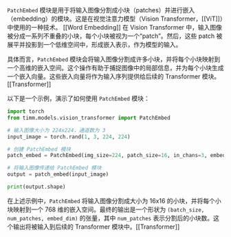 `PatchEmbed` 模块是用于将输入图像分割成小块（patches）并进行嵌入（embedding）的模块。这是在视觉注意力模型（Vision Transformer，[[ViT]]）中使用的一种技术。
[[Word Embedding]]
在 Vision Transformer 中，输入图像被分成一系列不重叠的小块，每个小块被视为一个“patch”。然后，这些 patch 被展平并投影到一个低维空间中，形成嵌入表示，作为模型的输入。

具体而言，`PatchEmbed` 模块会将输入图像分割成许多小块，并将每个小块映射到一个高维的嵌入空间。这个操作有助于捕捉图像中的局部信息，并为每个小块生成一个嵌入向量。这些嵌入向量将作为输入序列提供给后续的 Transformer 模块。[[Transformer]]

以下是一个示例，演示了如何使用 `PatchEmbed` 模块：

```python
import torch
from timm.models.vision_transformer import PatchEmbed

# 输入图像大小为 224x224，通道数为 3
input_image = torch.rand(1, 3, 224, 224)

# 创建 PatchEmbed 模块
patch_embed = PatchEmbed(img_size=224, patch_size=16, in_chans=3, embed_dim=768)

# 将输入图像传递给 PatchEmbed 模块
output = patch_embed(input_image)

print(output.shape)
```

在上述示例中，`PatchEmbed` 将输入图像分割成大小为 16x16 的小块，并将每个小块映射到一个 768 维的嵌入空间。最终的输出是一个形状为 `(batch_size, num_patches, embed_dim)` 的张量，其中 `num_patches` 表示分割后的小块数。这个输出将被输入到后续的 Transformer 模块中。[[Transformer]]